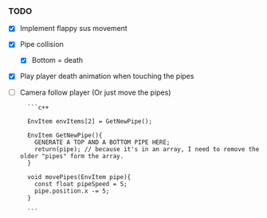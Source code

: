 ### TODO

- [X] Implement flappy sus movement
- [X] Pipe collision
  - [X] Bottom = death
- [X] Play player death animation when touching the pipes
- [ ] Camera follow player (Or just move the pipes) 

        ```c++

        EnvItem envItems[2] = GetNewPipe(); 

        EnvItem GetNewPipe(){
          GENERATE A TOP AND A BOTTOM PIPE HERE;
          return(pipe); // because it's in an array, I need to remove the older "pipes" form the array. 
        }

        void movePipes(EnvItem pipe){
          const float pipeSpeed = 5;
          pipe.position.x -= 5;
        }

        ```